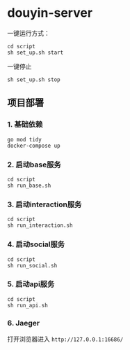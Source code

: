 # douyin-server
一键运行方式：
```shell
cd script
sh set_up.sh start
```
一键停止
```shell
sh set_up.sh stop
```
## 项目部署
### 1. 基础依赖
```shell
go mod tidy
docker-compose up
```

### 2. 启动base服务
```shell
cd script
sh run_base.sh
```

### 3. 启动interaction服务
```shell
cd script
sh run_interaction.sh
```

### 4. 启动social服务
```shell
cd script
sh run_social.sh
```

### 5. 启动api服务
```shell
cd script
sh run_api.sh
```

### 6. Jaeger
打开浏览器进入 `http://127.0.0.1:16686/`